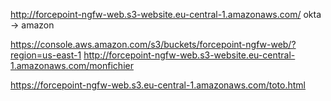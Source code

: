 http://forcepoint-ngfw-web.s3-website.eu-central-1.amazonaws.com/
okta -> amazon


https://console.aws.amazon.com/s3/buckets/forcepoint-ngfw-web/?region=us-east-1
http://forcepoint-ngfw-web.s3-website.eu-central-1.amazonaws.com/monfichier

https://forcepoint-ngfw-web.s3.eu-central-1.amazonaws.com/toto.html
